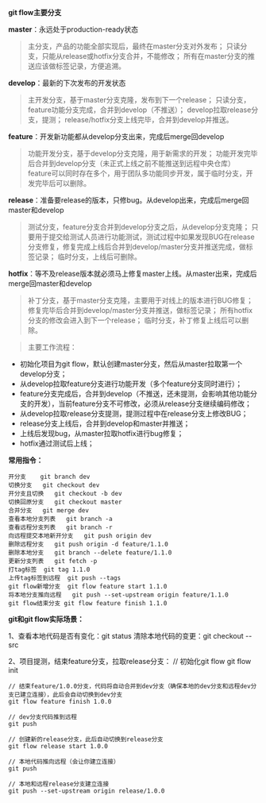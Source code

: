 **git flow主要分支**

**master**：永远处于production-ready状态
> 主分支，产品的功能全部实现后，最终在master分支对外发布；
> 只读分支，只能从release或hotfix分支合并，不能修改；
> 所有在master分支的推送应该做标签记录，方便追溯。

**develop**：最新的下次发布的开发状态
> 主开发分支，基于master分支克隆，发布到下一个release；
> 只读分支，feature功能分支完成，合并到develop（不推送）；
> develop拉取release分支，提测；
> release/hotfix分支上线完毕，合并到develop并推送。

**feature**：开发新功能都从develop分支出来，完成后merge回develop
> 功能开发分支，基于develop分支克隆，用于新需求的开发；
> 功能开发完毕后合并到develop分支（未正式上线之前不能推送到远程中央仓库）
> feature可以同时存在多个，用于团队多功能同步开发，属于临时分支，开发完毕后可以删除。

**release**：准备要release的版本，只修bug。从develop出来，完成后merge回master和develop
> 测试分支，feature分支合并到develop分支之后，从develop分支克隆；
> 只要用于提交给测试人员进行功能测试，测试过程中如果发现BUG在release分支修复，修复完成上线后合并到develop/master分支并推送完成，做标签记录；
> 临时分支，上线后可删除。

**hotfix**：等不及release版本就必须马上修复master上线。从master出来，完成后merge回master和develop
> 补丁分支，基于master分支克隆，主要用于对线上的版本进行BUG修复；
> 修复完毕后合并到develop/master分支并推送，做标签记录；
> 所有hotfix分支的修改会进入到下一个release；
> 临时分支，补丁修复上线后可以删除。
 

> 主要工作流程：

* 初始化项目为git flow，默认创建master分支，然后从master拉取第一个develop分支；
* 从develop拉取feature分支进行功能开发（多个feature分支同时进行）；
* feature分支完成后，合并到develop（不推送，还未提测，会影响其他功能分支的开发），当前feature分支不可修改，必须从release分支继续编码修改；
* 从develop拉取release分支提测，提测过程中在release分支上修改BUG；
* release分支上线后，合并到develop和master并推送；
* 上线后发现bug，从master拉取hotfix进行bug修复；
* hotfix通过测试后上线；
 

**常用指令：**
```
开分支    git branch dev
切换分支   git checkout dev
开分支且切换   git checkout -b dev
切换回原分支   git checkout master
合并分支   git merge dev
查看本地分支列表   git branch -a
查看远程分支列表   git branch -r
向远程提交本地新开分支   git push origin dev
删除远程分支   git push origin -d feature/1.1.0
删除本地分支   git branch --delete feature/1.1.0
更新分支列表   git fetch -p
打tag标签  git tag 1.1.0
上传tag标签到远程  git push --tags
git flow新增分支  git flow feature start 1.1.0
将本地分支推向远程   git push --set-upstream origin feature/1.1.0
git flow结束分支 git flow feature finish 1.1.0
``` 

**git和git flow实际场景：**

1、查看本地代码是否有变化：git status
清除本地代码的变更：git checkout -- src
      
2、项目提测，结束feature分支，拉取release分支：
// 初始化git flow
git flow init

```
// 结束feature/1.0.0分支，代码将自动合并到dev分支（确保本地的dev分支和远程dev分支已建立连接），此后会自动切换到dev分支
git flow feature finish 1.0.0
 
// dev分支代码推到远程
git push
 
// 创建新的release分支，此后自动切换到release分支
git flow release start 1.0.0
 
// 本地代码推向远程（会让你建立连接）
git push
 
// 本地和远程release分支建立连接
git push --set-upstream origin release/1.0.0
```
 
